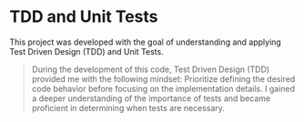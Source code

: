 # TDD and Unit Tests

This project was developed with the goal of understanding and applying Test Driven Design (TDD) and Unit Tests.

> During the development of this code, Test Driven Design (TDD) provided me with the following mindset: Prioritize defining the desired code behavior before focusing on the implementation details.
> I gained a deeper understanding of the importance of tests and became proficient in determining when tests are necessary.

